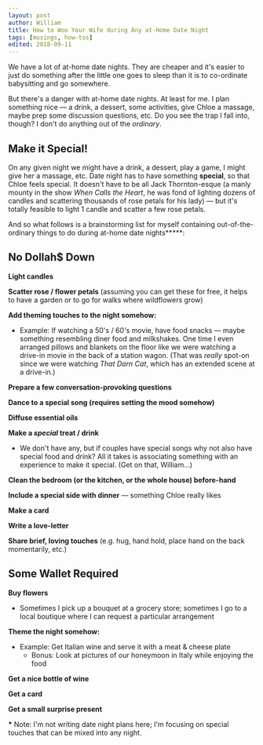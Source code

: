 ```yaml
---
layout: post
author: William
title: How to Woo Your Wife during Any at-Home Date Night
tags: [musings, how-tos]
edited: 2018-09-11
---
```


We have a lot of at-home date nights. They are cheaper and it's easier to just do something after the little one goes to sleep than it is to co-ordinate babysitting and go somewhere.

But there's a danger with at-home date nights<!--more-->. At least for me. I plan something nice &mdash; a drink, a dessert, some activities, give Chloe a massage, maybe prep some discussion questions, etc. Do you see the trap I fall into, though? I don't do anything out of the *ordinary*.

## Make it Special!

On any given night we might have a drink, a dessert, play a game, I might give her a massage, etc. Date night has to have something **special**, so that Chloe feels special. It doesn't have to be all Jack Thornton-esque (a manly mounty in the show *When Calls the Heart*, he was fond of lighting dozens of candles and scattering thousands of rose petals for his lady) &mdash; but it's totally feasible to light 1 candle and scatter a few rose petals.

And so what follows is a brainstorming list for myself containing out-of-the-ordinary things to do during at-home date nights**\***:

## <span class='text-brand'>No Dollah$ Down</span>

**Light candles**

**Scatter rose / flower petals** (assuming you can get these for free, it helps to have a garden or to go for walks where wildflowers grow)

**Add theming touches to the night somehow:**
  - Example: If watching a 50's / 60's movie, have food snacks &mdash; maybe something resembling diner food and milkshakes. One time I even arranged pillows and blankets on the floor like we were watching a drive-in movie in the back of a station wagon. (That was *really* spot-on since we were watching *That Darn Cat*, which has an extended scene at a drive-in.)

**Prepare a few conversation-provoking questions**

**Dance to a special song (requires setting the mood somehow)**

**Diffuse essential oils**

**Make a *special* treat / drink**
  - We don't have any, but if couples have special songs why not also have special food and drink? All it takes is associating something with an experience to make it special. (Get on that, William&hellip;)

**Clean the bedroom (or the kitchen, or the whole house) before-hand**

**Include a special side with dinner** &mdash; something Chloe really likes

**Make a card**

**Write a love-letter**

**Share brief, loving touches** (e.g. hug, hand hold, place hand on the back momentarily, etc.)

## Some Wallet Required

**Buy flowers**
  - Sometimes I pick up a bouquet at a grocery store; sometimes I go to a local boutique where I can request a particular arrangement

**Theme the night somehow:**
  - Example: Get Italian wine and serve it with a meat & cheese plate
    - Bonus: Look at pictures of our honeymoon in Italy while enjoying the food

**Get a nice bottle of wine**

**Get a card**

**Get a small surprise present**

**\*** Note: I'm not writing date night plans here; I'm focusing on special touches that can be mixed into any night.
